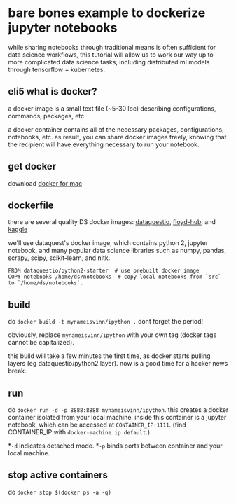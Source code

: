 # bare bones example to dockerize jupyter notebooks
while sharing notebooks through traditional means is often sufficient for data science workflows, this tutorial will allow us to work our way up to more complicated data science tasks, including distributed ml models through tensorflow + kubernetes.

## eli5 what is docker?
a docker image is a small text file (~5-30 loc) describing configurations, commands, packages, etc.

a docker container contains all of the necessary packages, configurations, notebooks, etc. as result, you can share docker images freely, knowing that the recipient will have everything necessary to run your notebook.

## get docker
download [docker for mac](https://docs.docker.com/docker-for-mac/install/)

## dockerfile
there are several quality DS docker images: [dataquestio](https://hub.docker.com/r/dataquestio/python2-starter/), [floyd-hub](https://github.com/floydhub), and [kaggle](https://github.com/Kaggle/docker-python)

we'll use dataquest's docker image, which contains python 2, jupyter notebook, and many popular data science libraries such as numpy, pandas, scrapy, scipy, scikit-learn, and nltk.
```
FROM dataquestio/python2-starter  # use prebuilt docker image
COPY notebooks /home/ds/notebooks  # copy local notebooks from `src` to `/home/ds/notebooks`.
```


## build
do `docker build -t mynameisvinn/ipython .` dont forget the period!

obviously, replace `mynameisvinn/ipython` with your own tag (docker tags cannot be capitalized).

this build will take a few minutes the first time, as docker starts pulling layers (eg dataquestio/python2 layer). now is a good time for a hacker news break.

## run
do `docker run -d -p 8888:8888 mynameisvinn/ipython`. this creates a docker container isolated from your local machine. inside this container is a jupyter notebook, which can be accessed at `CONTAINER_IP:1111`. (find CONTAINER_IP with `docker-machine ip default`.)

*`-d` indicates detached mode.
*`-p` binds ports between container and your local machine.

## stop active containers
do `docker stop $(docker ps -a -q)`